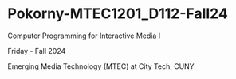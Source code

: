 # Pokorny-MTEC1201_D112-Fall24

Computer Programming for Interactive Media I

Friday - Fall 2024

Emerging Media Technology (MTEC) at City Tech, CUNY
